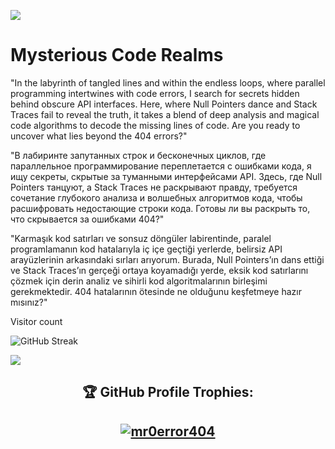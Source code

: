 [![](https://img.shields.io/github/followers/mr0error404?style=social)](https://github.com/login?return_to=%2Fmr0error404)  
   

# Mysterious Code Realms


"In the labyrinth of tangled lines and within the endless loops, where parallel programming intertwines with code errors, I search for secrets hidden behind obscure API interfaces. Here, where Null Pointers dance and Stack Traces fail to reveal the truth, it takes a blend of deep analysis and magical code algorithms to decode the missing lines of code. Are you ready to uncover what lies beyond the 404 errors?"


"В лабиринте запутанных строк и бесконечных циклов, где параллельное программирование переплетается с ошибками кода, я ищу секреты, скрытые за туманными интерфейсами API. Здесь, где Null Pointers танцуют, а Stack Traces не раскрывают правду, требуется сочетание глубокого анализа и волшебных алгоритмов кода, чтобы расшифровать недостающие строки кода. Готовы ли вы раскрыть то, что скрывается за ошибками 404?"


"Karmaşık kod satırları ve sonsuz döngüler labirentinde, paralel programlamanın kod hatalarıyla iç içe geçtiği yerlerde, belirsiz API arayüzlerinin arkasındaki sırları arıyorum. Burada, Null Pointers’ın dans ettiği ve Stack Traces’ın gerçeği ortaya koyamadığı yerde, eksik kod satırlarını çözmek için derin analiz ve sihirli kod algoritmalarının birleşimi gerekmektedir. 404 hatalarının ötesinde ne olduğunu keşfetmeye hazır mısınız?"   




 






Visitor count<br>

![GitHub Streak](https://profile-counter.glitch.me/mr0error404/count.svg)

   
![](https://komarev.com/ghpvc/?username=mr0error404&style=for-the-badge)           

<h2 align="center">🏆 GitHub Profile Trophies:<h2>
<p align="center">
 <a href="https://github.com/ryo-ma/github-profile-trophy"><img src="https://github-profile-trophy.vercel.app/?username=mr0error404&theme=algolia" alt="mr0error404" /></a> </p>

